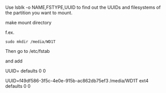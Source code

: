 Use lsblk -o NAME,FSTYPE,UUID to find out the UUIDs and filesystems of the partition you want to mount.

make mount directory

f.ex.

`sudo mkdir /media/WD1T`

Then go to /etc/fstab

and add

UUID=<uuid> <pathtomount> <filesystem> defaults 0 0

UUID=f49df586-3f5c-4e0e-915b-ac862db75ef3 /media/WD1T ext4 defaults 0 0